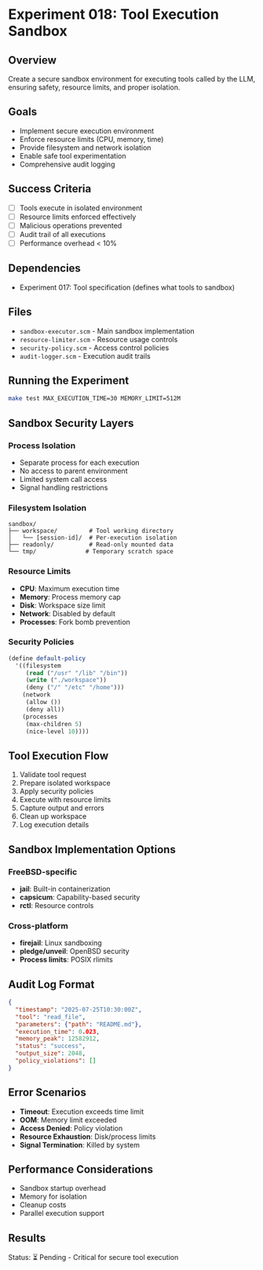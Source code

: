 # Experiment 018: Tool Execution Sandbox

## Overview
Create a secure sandbox environment for executing tools called by the LLM, ensuring safety, resource limits, and proper isolation.

## Goals
- Implement secure execution environment
- Enforce resource limits (CPU, memory, time)
- Provide filesystem and network isolation
- Enable safe tool experimentation
- Comprehensive audit logging

## Success Criteria
- [ ] Tools execute in isolated environment
- [ ] Resource limits enforced effectively
- [ ] Malicious operations prevented
- [ ] Audit trail of all executions
- [ ] Performance overhead < 10%

## Dependencies
- Experiment 017: Tool specification (defines what tools to sandbox)

## Files
- `sandbox-executor.scm` - Main sandbox implementation
- `resource-limiter.scm` - Resource usage controls
- `security-policy.scm` - Access control policies
- `audit-logger.scm` - Execution audit trails

## Running the Experiment
```bash
make test MAX_EXECUTION_TIME=30 MEMORY_LIMIT=512M
```

## Sandbox Security Layers

### Process Isolation
- Separate process for each execution
- No access to parent environment
- Limited system call access
- Signal handling restrictions

### Filesystem Isolation
```
sandbox/
├── workspace/         # Tool working directory
│   └── [session-id]/  # Per-execution isolation
├── readonly/          # Read-only mounted data
└── tmp/              # Temporary scratch space
```

### Resource Limits
- **CPU**: Maximum execution time
- **Memory**: Process memory cap
- **Disk**: Workspace size limit
- **Network**: Disabled by default
- **Processes**: Fork bomb prevention

### Security Policies
```scheme
(define default-policy
  '((filesystem
     (read ("/usr" "/lib" "/bin"))
     (write ("./workspace"))
     (deny ("/" "/etc" "/home")))
    (network
     (allow ())
     (deny all))
    (processes
     (max-children 5)
     (nice-level 10))))
```

## Tool Execution Flow
1. Validate tool request
2. Prepare isolated workspace
3. Apply security policies
4. Execute with resource limits
5. Capture output and errors
6. Clean up workspace
7. Log execution details

## Sandbox Implementation Options

### FreeBSD-specific
- **jail**: Built-in containerization
- **capsicum**: Capability-based security
- **rctl**: Resource controls

### Cross-platform
- **firejail**: Linux sandboxing
- **pledge/unveil**: OpenBSD security
- **Process limits**: POSIX rlimits

## Audit Log Format
```json
{
  "timestamp": "2025-07-25T10:30:00Z",
  "tool": "read_file",
  "parameters": {"path": "README.md"},
  "execution_time": 0.023,
  "memory_peak": 12582912,
  "status": "success",
  "output_size": 2048,
  "policy_violations": []
}
```

## Error Scenarios
- **Timeout**: Execution exceeds time limit
- **OOM**: Memory limit exceeded
- **Access Denied**: Policy violation
- **Resource Exhaustion**: Disk/process limits
- **Signal Termination**: Killed by system

## Performance Considerations
- Sandbox startup overhead
- Memory for isolation
- Cleanup costs
- Parallel execution support

## Results
Status: ⏳ Pending - Critical for secure tool execution